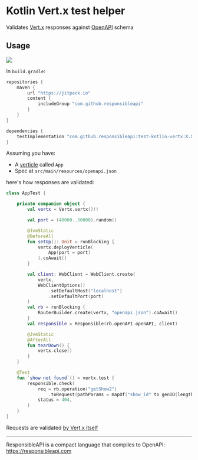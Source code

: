 # Kotlin Vert.x test helper

Validates [Vert.x](https://vertx.io/) responses against [OpenAPI](https://www.openapis.org/) schema

## Usage

[![](https://jitpack.io/v/responsibleapi/test-kotlin-vertx.svg)](https://jitpack.io/#responsibleapi/test-kotlin-vertx)

In `build.gradle`:

```groovy
repositories {
    maven {
        url "https://jitpack.io"
        content {
            includeGroup "com.github.responsibleapi"
        }
    }
}

dependencies {
    testImplementation "com.github.responsibleapi:test-kotlin-vertx:X.X.X"
}
```

Assuming you have:

- A [verticle](https://vertx.io/docs/apidocs/io/vertx/core/Verticle.html) called `App`
- Spec at `src/main/resources/openapi.json`

here's how responses are validated:

```kotlin
class AppTest {

    private companion object {
        val vertx = Vertx.vertx()!!

        val port = (40000..50000).random()

        @JvmStatic
        @BeforeAll
        fun setUp(): Unit = runBlocking {
            vertx.deployVerticle(
                App(port = port)
            ).coAwait()
        }

        val client: WebClient = WebClient.create(
            vertx,
            WebClientOptions()
                .setDefaultHost("localhost")
                .setDefaultPort(port)
        )
        val rb = runBlocking {
            RouterBuilder.create(vertx, "openapi.json").coAwait()
        }
        val responsible = Responsible(rb.openAPI.openAPI, client)

        @JvmStatic
        @AfterAll
        fun tearDown() {
            vertx.close()
        }
    }

    @Test
    fun `show not found`() = vertx.test {
        responsible.check(
            req = rb.operation("getShow2")
                .toRequest(pathParams = mapOf("show_id" to genID(length = 11))),
            status = 404,
        )
    }
}
```

Requests are validated [by Vert.x itself](https://vertx.io/docs/vertx-web-openapi/java/)

---

ResponsibleAPI is a compact language that compiles to OpenAPI: https://responsibleapi.com
